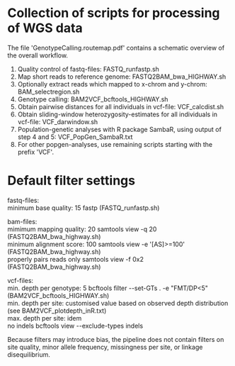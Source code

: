 # Collection of scripts for processing of WGS data
The file 'GenotypeCalling.routemap.pdf' contains a schematic overview of the overall workflow.

1. Quality control of fastq-files: FASTQ_runfastp.sh
2. Map short reads to reference genome: FASTQ2BAM_bwa_HIGHWAY.sh
3. Optionally extract reads which mapped to x-chrom and y-chrom: BAM_selectregion.sh
4. Genotype calling: BAM2VCF_bcftools_HIGHWAY.sh
5. Obtain pairwise distances for all individuals in vcf-file: VCF_calcdist.sh
6. Obtain sliding-window heterozygosity-estimates for all individuals in vcf-file: VCF_darwindow.sh
7. Population-genetic analyses with R package SambaR, using output of step 4 and 5: VCF_PopGen_SambaR.txt
8. For other popgen-analyses, use remaining scripts starting with the prefix 'VCF'.

# Default filter settings
fastq-files:  
minimum base quality: 15    fastp (FASTQ_runfastp.sh)  
  
bam-files:  
mimimum mapping quality: 20     samtools view -q 20 (FASTQ2BAM_bwa_highway.sh)  
minimum alignment score: 100    samtools view -e '[AS]>=100' (FASTQ2BAM_bwa_highway.sh)  
properly pairs reads only       samtools view -f 0x2 (FASTQ2BAM_bwa_highway.sh)  
  
vcf-files:  
min. depth per genotype: 5      bcftools filter --set-GTs . -e "FMT/DP<5" (BAM2VCF_bcftools_HIGHWAY.sh)  
min. depth per site:            customised value based on observed depth distribution (see BAM2VCF_plotdepth_inR.txt)  
max. depth per site:            idem  
no indels                       bcftools view --exclude-types indels  
  
Because filters may introduce bias, the pipeline does not contain filters on site quality, minor allele frequency, missingness per site, or linkage disequilibrium.  

